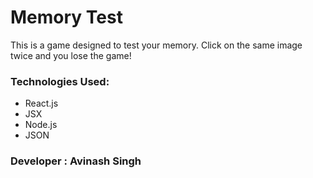 # Memory Test

This is a game designed to test your memory. Click on the same image twice and you lose the game!

### Technologies Used:
* React.js
* JSX
* Node.js
* JSON

### Developer : Avinash Singh
